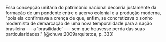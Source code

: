 Essa concepção unitária do patrimônio nacional decorria
justamente da formação de um pendente entre o acervo colonial
e a produção moderna,
"pois ela confirmava a crença de que, enfim, se concretizava
o sonho modernista de demarcação de uma nova temporalidade
para a nação brasileira --- a 'brasilidade' ---
sem que houvesse perda das suas particularidades."
[@chuva:2009arquitetos, p. 333]
